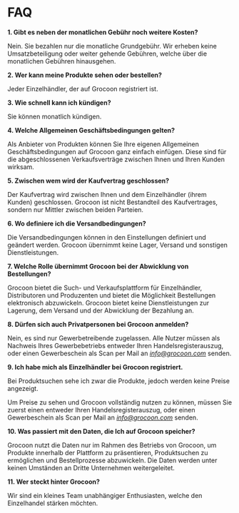 # FAQ

**1. Gibt es neben der monatlichen Gebühr noch weitere Kosten?**

Nein. Sie bezahlen nur die monatliche Grundgebühr. Wir erheben keine Umsatzbeteiligung oder weiter gehende Gebühren, welche über die monatlichen Gebühren hinausgehen.

**2. Wer kann meine Produkte sehen oder bestellen?**

Jeder Einzelhändler, der auf Grocoon registriert ist.

**3. Wie schnell kann ich kündigen?**

Sie können monatlich kündigen.

**4. Welche Allgemeinen Geschäftsbedingungen gelten?**

Als Anbieter von Produkten können Sie Ihre eigenen Allgemeinen Geschäftsbedingungen auf Grocoon ganz einfach einfügen. Diese sind für die abgeschlossenen Verkaufsverträge zwischen Ihnen und Ihren Kunden wirksam.

**5. Zwischen wem wird der Kaufvertrag geschlossen?**

Der Kaufvertrag wird zwischen Ihnen und dem Einzelhändler (ihrem Kunden) geschlossen. Grocoon ist nicht Bestandteil des Kaufvertrages, sondern nur Mittler zwischen beiden Parteien.

**6. Wo definiere ich die Versandbedingungen?**

Die Versandbedingungen können in den Einstellungen definiert und geändert werden. Grocoon übernimmt keine Lager, Versand und sonstigen Dienstleistungen.

**7. Welche Rolle übernimmt Grocoon bei der Abwicklung von Bestellungen?**

Grocoon bietet die Such- und Verkaufsplattform für Einzelhändler, Distributoren und Produzenten und bietet die Möglichkeit Bestellungen elektronisch abzuwickeln. Grocoon bietet keine Dienstleistungen zur Lagerung, dem Versand und der Abwicklung der Bezahlung an.

**8. Dürfen sich auch Privatpersonen bei Grocoon anmelden?**

Nein, es sind nur Gewerbetreibende zugelassen. Alle Nutzer müssen als Nachweis Ihres Gewerbebetriebs entweder Ihren Handelsregisterauszug, oder einen Gewerbeschein als Scan per Mail an [*info@grocoon.com*](mailto:info@grocoon.com) senden.

**9. Ich habe mich als Einzelhändler bei Grocoon registriert.**

 Bei Produktsuchen sehe ich zwar die Produkte, jedoch werden keine Preise angezeigt.

 Um Preise zu sehen und Grocoon vollständig nutzen zu können, müssen Sie zuerst einen entweder Ihren Handelsregisterauszug, oder einen Gewerbeschein als Scan per Mail an [*info@grocoon.com*](mailto:info@grocoon.com) senden.

**10. Was passiert mit den Daten, die Ich auf Grocoon speicher?**

Grocoon nutzt die Daten nur im Rahmen des Betriebs von Grocoon, um Produkte innerhalb der Plattform zu präsentieren, Produktsuchen zu ermöglichen und Bestellprozesse abzuwickeln. Die Daten werden unter keinen Umständen an Dritte Unternehmen weitergeleitet.

**11. Wer steckt hinter Grocoon?**

Wir sind ein kleines Team unabhängiger Enthusiasten, welche den Einzelhandel stärken möchten.
